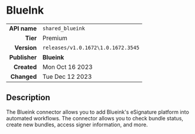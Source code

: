 # BlueInk
| | |
|-:|-|
|**API name**|`shared_blueink`|
|**Tier**|Premium|
|**Version**|`releases/v1.0.1672\1.0.1672.3545`|
|**Publisher**|**Blueink**|
|**Created**|Mon Oct 16 2023|
|**Changed**|Tue Dec 12 2023|

## Description
The Blueink connector allows you to add Blueink's eSignature platform into automated workflows. The connector allows you to check bundle status, create new bundles, access signer information, and more.
